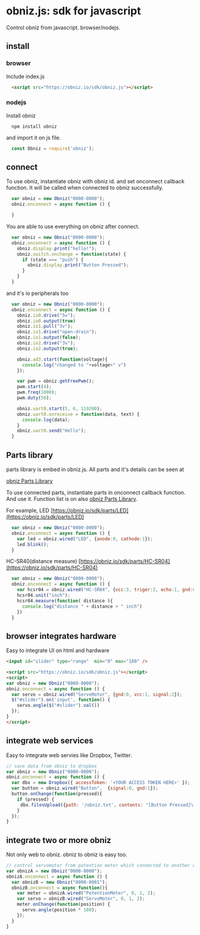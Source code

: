 # obniz.js: sdk for javascript
Control obniz from javascript. browser/nodejs.

## install

### browser

Include index.js
```html
  <script src="https://obniz.io/sdk/obniz.js"></script>
```
### nodejs
Install obniz
```shell
  npm install obniz
```
and import it on js file.
```javascript
  const Obniz = require('obniz');
```

## connect
To use obniz, instantiate obniz with obniz id. and set onconnect callback function. It will be called when connected to obniz successfully.
```javascript
  var obniz = new Obniz("0000-0000");
  obniz.onconnect = async function () {

  }
```

You are able to use everything on obniz after connect.
```javascript
  var obniz = new Obniz("0000-0000");
  obniz.onconnect = async function () {
    obniz.display.print("hello!");
    obniz.switch.onchange = function(state) {
      if (state === "push") {
        obniz.display.print("Button Pressed");
      }
    }
  }
```
and it's io peripherals too
```javascript
  var obniz = new Obniz("0000-0000");
  obniz.onconnect = async function () {
    obniz.io0.drive("5v");
    obniz.io0.output(true)
    obniz.io1.pull("3v");
    obniz.io1.drive("open-drain");
    obniz.io1.output(false);
    obniz.io2.drive("3v");
    obniz.io2.output(true);

    obniz.ad3.start(function(voltage){
      console.log("changed to "+voltage+" v")
    });

    var pwm = obniz.getFreePwm();
    pwm.start(4);
    pwm.freq(1000);
    pwm.duty(50);

    obniz.uart0.start(5, 6, 119200);
    obniz.uart0.onreceive = function(data, text) {
      console.log(data);
    }
    obniz.uart0.send("Hello");
  }
```

## Parts library
parts library is embed in obniz.js.
All parts and it's details can be seen at

[obniz Parts Library](https://obniz.io/sdk/parts/)

To use connected parts, instantiate parts in onconnect callback function. And use it. Function list is on also [obniz Parts Library](https://obniz.io/sdk/parts/).

For example, LED [https://obniz.io/sdk/parts/LED](https://obniz.io/sdk/parts/LED)
```javascript
  var obniz = new Obniz("0000-0000");
  obniz.onconnect = async function () {
    var led = obniz.wired("LED", {anode:0, cathode:1});
    led.blink();
  }
```

HC-SR40(distance measure) [https://obniz.io/sdk/parts/HC-SR04](https://obniz.io/sdk/parts/HC-SR04)
```javascript
  var obniz = new Obniz("0000-0000");
  obniz.onconnect = async function () {
    var hcsr04 = obniz.wired("HC-SR04", {vcc:3, triger:2, echo:1, gnd:0});
    hcsr04.unit("inch");
    hcsr04.measure(function( distance ){
      console.log("distance " + distance + " inch")
    })
  }
```

## browser integrates hardware
Easy to integrate UI on html and hardware
```html
<input id="slider" type="range"  min="0" max="180" />

<script src="https://obniz.io/sdk/obniz.js"></script>
<script>
var obniz = new Obniz("0000-0000");
obniz.onconnect = async function () {
  var servo = obniz.wired("ServoMotor", {gnd:0, vcc:1, signal:2});
  $("#slider").on('input', function() {
    servo.angle($("#slider").val())
  });
}
</script>
```

## integrate web services
Easy to integrate web servies like Dropbox, Twitter.
```javascript
// save data from obniz to dropbox
var obniz = new Obniz("0000-0000");
obniz.onconnect = async function () {
  var dbx = new Dropbox({ accessToken: '<YOUR ACCESS TOKEN HERE>' });
  var button = obniz.wired("Button",  {signal:0, gnd:1});
  button.onChange(function(pressed){
    if (pressed) {
  　　dbx.filesUpload({path: '/obniz.txt', contents: "[Button Pressed]\n" + new Date(), mode: 'overwrite' });
    }
  });
}
```

## integrate two or more obniz
Not only web to obniz. obniz to obniz is easy too.
```javascript
// control servomotor from potention meter which connected to another obniz.
var obnizA = new Obniz("0000-0000");
obnizA.onconnect = async function () {
  var obnizB = new Obniz("0000-0001");
  obnizB.onconnect = async function(){
    var meter = obnizA.wired("PotentionMeter", 0, 1, 2);
    var servo = obnizB.wired("ServoMotor", 0, 1, 2);
    meter.onChange(function(position) {
      servo.angle(position * 180);
    }); 
  }
}
```